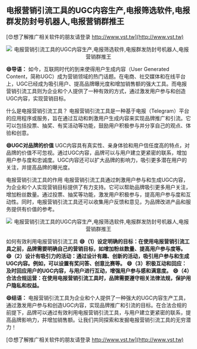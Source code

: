 ## **电报营销引流工具的UGC内容生产,电报筛选软件,电报群发防封号机器人,电报营销群推王**

[😍想了解推广相关软件的朋友请登录 http://www.vst.tw](http://www.vst.tw)

 <center><img src="https://vst.tw/MP4/tuiguang/png/2.png" alt="电报营销引流工具的UGC内容生产,电报筛选软件,电报群发防封号机器人,电报营销群推王"></center>

**😄导语：**
如今，互联网时代的到来使得用户生成内容（User Generated Content，简称UGC）成为营销领域的热门话题。在电商、社交媒体和在线平台上，UGC已经成为吸引用户、提高品牌曝光度和增加销售额的强大工具。而电报营销引流工具则为企业和个人提供了一种有效的方式，通过激发用户参与和创造UGC内容，实现营销目标。

什么是电报营销引流工具？
电报营销引流工具是一种基于电报（Telegram）平台的应用程序或服务，旨在通过互动和刺激用户生成内容来实现品牌推广和引流。它可以包括投票、抽奖、有奖活动等功能，鼓励用户积极参与并分享自己的观点、体验和创意。

**😄UGC对品牌的价值**
UGC内容具有真实性、亲身体验和用户信任度高的特点，对品牌的价值不可忽视。通过UGC内容，品牌可以与用户建立更紧密的联系，增加用户参与度和忠诚度。UGC内容还可以扩大品牌的影响力，吸引更多潜在用户的关注，并提高品牌的曝光度。

电报营销引流工具的作用
电报营销引流工具通过刺激用户参与和生成UGC内容，为企业和个人实现营销目标提供了有力支持。它可以帮助品牌吸引更多用户关注，增加粉丝数量。通过投票、抽奖等功能，激发用户积极参与，提高用户参与度和互动性。同时，电报营销引流工具还可以收集用户反馈和意见，为品牌改进产品和服务提供有价值的参考。

 <center><img src="https://vst.tw/MP4/tuiguang/png/5.png" alt="电报营销引流工具的UGC内容生产,电报筛选软件,电报群发防封号机器人,电报营销群推王"></center>

如何有效利用电报营销引流工具
**😄（1）设定明确的目标：在使用电报营销引流工具之前，品牌需要明确自己的营销目标，如增加粉丝数量、提高用户参与度等。**
**😄（2）设计有吸引力的活动：通过设计有趣、创新的活动，吸引用户参与和生成UGC内容。例如，可以设置有奖问答、创意比赛等。**
**😄（3）积极互动和回应：及时回应用户的UGC内容，与用户进行互动，增强用户参与感和满意度。**
**😄（4）合法合规运营：在使用电报营销引流工具时，品牌需要遵守相关法律法规，保护用户隐私和权益。**

**😄结语：**
电报营销引流工具为企业和个人提供了一种强大的UGC内容生产工具，通过激发用户参与和创造UGC内容，实现品牌推广和引流的目标。在合法合规的前提下，品牌可以通过有效利用电报营销引流工具，与用户建立更紧密的联系，提高品牌影响力，并增加销售额。让我们共同探索和发掘电报营销引流工具的无穷潜力！

[😍想了解推广相关软件的朋友请登录 http://www.vst.tw](http://www.vst.tw)



